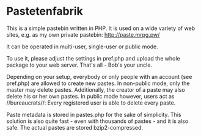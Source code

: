 Pastetenfabrik
==============

This is a simple pastebin written in PHP. It is used on a wide variety of web sites, e.g. as my
own private pastebin: http://paste.mrpg.pw/

It can be operated in multi-user, single-user or public mode.

To use it, please adjust the settings in pref.php and upload the whole package to your web server.
That's all - Bob's your uncle.

Depending on your setup, everybody or only people with an account (see pref.php) are allowed to
create new pastes.
In non-public mode, only the master may delete pastes. Additionally, the creator of a paste may also
delete his or her own pastes. In public mode however, users act as //bureaucrats//: Every registered
user is able to delete every paste.

Paste metadata is stored in pastes.php for the sake of simplicity. This solution is also quite fast -
even with thousands of pastes - and it is also safe. The actual pastes are stored bzip2-compressed.
